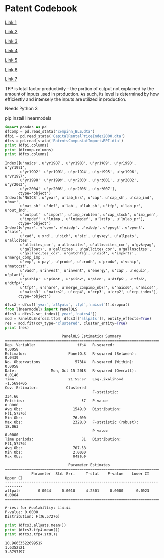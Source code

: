 # Patent Codebook

[Link 1](https://www.dropbox.com/s/jng88xaqq8u4uue/CapitalRentalPriceIndex2000.dta?dl=1)

[Link 2](https://www.dropbox.com/s/t6mq5q9b4jhug59/compinn_BLS.dta?dl=1)

[Link 3](https://www.dropbox.com/s/gi6ycrj0hmupr9l/NAICS_list.dta?dl=1)

[Link 4](https://www.dropbox.com/s/a89qtnmesz8w75r/Paper_cato.do?dl=1)

[Link 5](https://www.dropbox.com/s/hikdr0x58xdpjmq/Paper_Juan_BLS.do?dl=1)

[Link 6](https://www.dropbox.com/s/0bdtgius04hnmgf/Paper_Juan_pat_manuf.do?dl=1)

[Link 7](https://www.dropbox.com/s/59i9ywemg1475sj/PatentsCompustatImportsRPI.dta?dl=1)


TFP is total factor productivity - the portion of output not explained
 by the amount of inputs used in production. As such, its level is
determined by how efficiently and intensely the inputs are utilized in
production.

Needs Python 3

pip install linearmodels


```python
import pandas as pd
dfcomp = pd.read_stata('compinn_BLS.dta')
dfpi = pd.read_stata('CapitalRentalPriceIndex2000.dta')
dfcs = pd.read_stata('PatentsCompustatImportsRPI.dta')
print (dfpi.columns)
print (dfcomp.columns)
print (dfcs.columns)
```

```
Index([u'naics', u'yr1987', u'yr1988', u'yr1989', u'yr1990', u'yr1991',
       u'yr1992', u'yr1993', u'yr1994', u'yr1995', u'yr1996', u'yr1997',
       u'yr1998', u'yr1999', u'yr2000', u'yr2001', u'yr2002', u'yr2003',
       u'yr2004', u'yr2005', u'yr2006', u'yr2007'],
      dtype='object')
Index([u'NAICS', u'year', u'lab_hrs', u'cap', u'cap_sh', u'cap_ind', u'mat',
       u'mat_sh', u'def', u'lab', u'lab_sh', u'tfp', u'lab_pr', u'out_ind',
       u'output', u'import', u'imp_problem', u'cap_stock', u'imp_pen',
       u'impdef', u'lnimp', u'lnimpdef', u'lntfp', u'lnlab_pr'],
      dtype='object')
Index([u'year', u'conm', u'oiadp', u'oibdp', u'ppegt', u'ppent', u'sale',
       u'xad', u'xrd', u'sich', u'sic', u'gvkey', u'allpats', u'allcites',
       u'allcites_cor', u'allnscites', u'allnscites_cor', u'gvkeyag',
       u'gallpats', u'gallcites', u'gallcites_cor', u'gallnscites',
       u'gallnscites_cor', u'gmtchflg', u'sic4', u'imports', u'merge_comp_imp',
       u'emp', u'pay', u'prode', u'prodh', u'prodw', u'vship', u'matcost',
       u'vadd', u'invest', u'invent', u'energy', u'cap', u'equip', u'plant',
       u'piship', u'pimat', u'piinv', u'pien', u'dtfp5', u'tfp5', u'dtfp4',
       u'tfp4', u'share', u'merge_compimp_nber', u'naics6', u'naics4',
       u'naics3', u'naics2', u'crp4', u'crp3', u'crp2', u'crp_index'],
      dtype='object')
```

```python
dfcs2 = dfcs[['year','allpats','tfp4','naics4']].dropna()
from linearmodels import PanelOLS
dfcs3 = dfcs2.set_index(['year','naics4'])
mod = PanelOLS(dfcs3.tfp4, dfcs3[['allpats']], entity_effects=True)
res = mod.fit(cov_type='clustered', cluster_entity=True)
print (res)
```

```
                          PanelOLS Estimation Summary                           
================================================================================
Dep. Variable:                   tfp4   R-squared:                        0.0058
Estimator:                   PanelOLS   R-squared (Between):              0.0439
No. Observations:               57314   R-squared (Within):               0.0058
Date:                Mon, Oct 15 2018   R-squared (Overall):              0.0140
Time:                        21:55:07   Log-likelihood                -1.569e+05
Cov. Estimator:             Clustered                                           
                                        F-statistic:                      334.66
Entities:                          37   P-value                           0.0000
Avg Obs:                       1549.0   Distribution:                 F(1,57276)
Min Obs:                       76.000                                           
Max Obs:                       2328.0   F-statistic (robust):             18.063
                                        P-value                           0.0000
Time periods:                      81   Distribution:                 F(1,57276)
Avg Obs:                       707.58                                           
Min Obs:                       2.0000                                           
Max Obs:                       8456.0                                           
                                                                                
                             Parameter Estimates                              
==============================================================================
            Parameter  Std. Err.     T-stat    P-value    Lower CI    Upper CI
------------------------------------------------------------------------------
allpats        0.0044     0.0010     4.2501     0.0000      0.0023      0.0064
==============================================================================

F-test for Poolability: 114.44
P-value: 0.0000
Distribution: F(36,57276)
```

```python
print (dfcs3.allpats.mean())
print (dfcs3.tfp4.mean())
print (dfcs3.tfp4.std())
```

```
10.96653522699515
1.6352721
3.8797197
```



